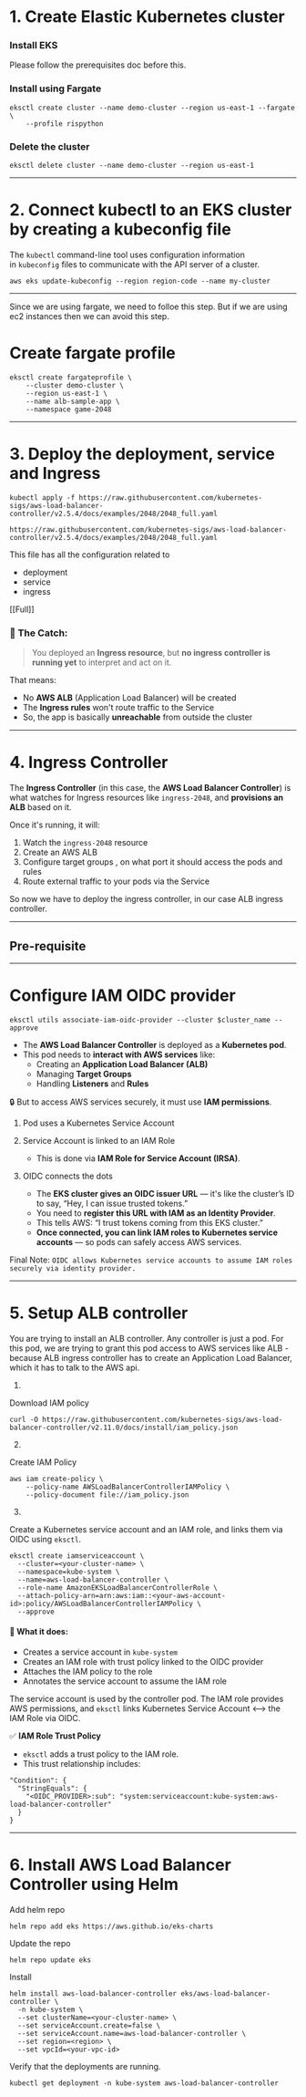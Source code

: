 # 1. Create Elastic Kubernetes cluster

### Install EKS

Please follow the prerequisites doc before this.

### Install using Fargate

```
eksctl create cluster --name demo-cluster --region us-east-1 --fargate \
	--profile rispython
```

### Delete the cluster

```
eksctl delete cluster --name demo-cluster --region us-east-1
```



---

# 2.  Connect kubectl to an EKS cluster by creating a kubeconfig file

The `kubectl` command-line tool uses configuration information in `kubeconfig` files to communicate with the API server of a cluster.


```
aws eks update-kubeconfig --region region-code --name my-cluster
```


---


Since we are using fargate, we need to folloe this step.
But if we are using ec2 instances then we can avoid this step.
# Create fargate profile

```
eksctl create fargateprofile \
    --cluster demo-cluster \
    --region us-east-1 \
    --name alb-sample-app \
    --namespace game-2048
```


---


# 3.  Deploy the deployment, service and Ingress


```
kubectl apply -f https://raw.githubusercontent.com/kubernetes-sigs/aws-load-balancer-controller/v2.5.4/docs/examples/2048/2048_full.yaml
```

`https://raw.githubusercontent.com/kubernetes-sigs/aws-load-balancer-controller/v2.5.4/docs/examples/2048/2048_full.yaml`

This file has all the configuration related to 
- deployment
- service
- ingress

[[Full]]

### 😬 The Catch:

> You deployed an **Ingress resource**, but **no ingress controller is running yet** to interpret and act on it.

That means:
- No **AWS ALB** (Application Load Balancer) will be created
- The **Ingress rules** won't route traffic to the Service
- So, the app is basically **unreachable** from outside the cluster


---

# 4. Ingress Controller 

The **Ingress Controller** (in this case, the **AWS Load Balancer Controller**) is what watches for Ingress resources like `ingress-2048`, and **provisions an ALB** based on it.

Once it's running, it will:
1. Watch the `ingress-2048` resource
2. Create an AWS ALB
3. Configure target groups , on what port it should access the pods and rules
4. Route external traffic to your pods via the Service

So now we have to deploy the ingress controller, in our case ALB ingress controller.


---
## Pre-requisite
---

# Configure IAM OIDC provider 

```
eksctl utils associate-iam-oidc-provider --cluster $cluster_name --approve
```


- The **AWS Load Balancer Controller** is deployed as a **Kubernetes pod**.
- This pod needs to **interact with AWS services** like:
    - Creating an **Application Load Balancer (ALB)**
    - Managing **Target Groups**
    - Handling **Listeners** and **Rules**

🔒 But to access AWS services securely, it must use **IAM permissions**.

1. Pod uses a Kubernetes Service Account
2. Service Account is linked to an IAM Role
	- This is done via **IAM Role for Service Account (IRSA)**.

3. OIDC connects the dots
	- The **EKS cluster gives an OIDC issuer URL** — it's like the cluster’s ID to say, “Hey, I can issue trusted tokens.”
	- You need to **register this URL with IAM as an Identity Provider**.
	- This tells AWS: “I trust tokens coming from this EKS cluster.”
	- **Once connected, you can link IAM roles to Kubernetes service accounts** — so pods can safely access AWS services.

Final Note:
`OIDC allows Kubernetes service accounts to assume IAM roles securely via identity provider.`

---
# 5.  Setup ALB controller

You are trying to install an ALB controller.
Any controller is just a pod.
For this pod, we are trying to grant this pod access to AWS services like ALB - 
because ALB ingress controller has to create an Application Load Balancer, which it has to talk to the AWS api.

1. 
Download IAM policy

```
curl -O https://raw.githubusercontent.com/kubernetes-sigs/aws-load-balancer-controller/v2.11.0/docs/install/iam_policy.json
```

2. 
Create IAM Policy
```
aws iam create-policy \
    --policy-name AWSLoadBalancerControllerIAMPolicy \
    --policy-document file://iam_policy.json
```

3. 
Create a Kubernetes service account and an IAM role, and links them via OIDC using `eksctl`.
```
eksctl create iamserviceaccount \
  --cluster=<your-cluster-name> \
  --namespace=kube-system \
  --name=aws-load-balancer-controller \
  --role-name AmazonEKSLoadBalancerControllerRole \
  --attach-policy-arn=arn:aws:iam::<your-aws-account-id>:policy/AWSLoadBalancerControllerIAMPolicy \
  --approve
```
#### 🧠 What it does:
- Creates a service account in `kube-system`
- Creates an IAM role with trust policy linked to the OIDC provider
- Attaches the IAM policy to the role
- Annotates the service account to assume the IAM role


The service account is used by the controller pod. 
The IAM role provides AWS permissions, and 
`eksctl` links Kubernetes Service Account ⟷ the IAM Role via OIDC.


✅ **IAM Role Trust Policy**

- `eksctl` adds a trust policy to the IAM role.
- This trust relationship includes:

```
"Condition": {
  "StringEquals": {
    "<OIDC_PROVIDER>:sub": "system:serviceaccount:kube-system:aws-load-balancer-controller"
  }
}
```


---

# 6. Install AWS Load Balancer Controller using Helm

Add helm repo
```
helm repo add eks https://aws.github.io/eks-charts
```

Update the repo
```
helm repo update eks
```

Install
```
helm install aws-load-balancer-controller eks/aws-load-balancer-controller \            
  -n kube-system \
  --set clusterName=<your-cluster-name> \
  --set serviceAccount.create=false \
  --set serviceAccount.name=aws-load-balancer-controller \
  --set region=<region> \
  --set vpcId=<your-vpc-id>
```

Verify that the deployments are running.

```
kubectl get deployment -n kube-system aws-load-balancer-controller
```